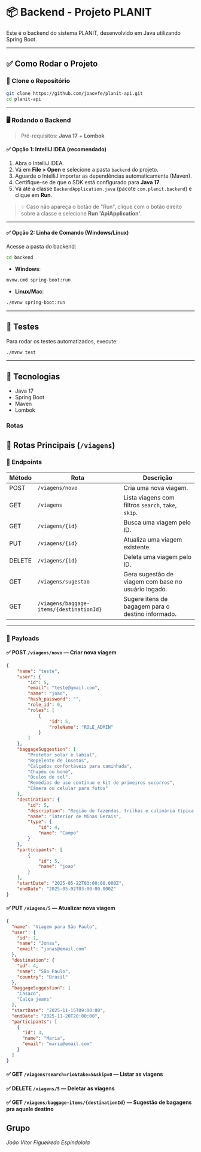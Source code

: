 # 📦 Backend - Projeto PLANIT

Este é o backend do sistema PLANIT, desenvolvido em Java utilizando Spring Boot.

---

## ✅ Como Rodar o Projeto

### 🔁 Clone o Repositório

```bash
git clone https://github.com/joaovfe/planit-api.git
cd planit-api
```

---

### 🖥️ Rodando o Backend

> Pré-requisitos: **Java 17** + **Lombok**

#### ✅ Opção 1: IntelliJ IDEA (recomendado)

1. Abra o IntelliJ IDEA.
2. Vá em **File > Open** e selecione a pasta `backend` do projeto.
3. Aguarde o IntelliJ importar as dependências automaticamente (Maven).
4. Certifique-se de que o SDK está configurado para **Java 17**.
5. Vá até a classe `BackendApplication.java` (pacote `com.planit.backend`) e clique em **Run**.

> 💡 Caso não apareça o botão de "Run", clique com o botão direito sobre a classe e selecione **Run 'ApiApplication'**.

---

#### ✅ Opção 2: Linha de Comando (Windows/Linux)

Acesse a pasta do backend:

```bash
cd backend
```

- **Windows**:
```bash
mvnw.cmd spring-boot:run
```

- **Linux/Mac**:
```bash
./mvnw spring-boot:run
```

---

## 🧪 Testes

Para rodar os testes automatizados, execute:

```bash
./mvnw test
```

---

## 🔗 Tecnologias

- Java 17   
- Spring Boot
- Maven
- Lombok
### Rotas

## 📡 Rotas Principais (`/viagens`)

### 🧭 Endpoints

| Método | Rota                                      | Descrição                                               |
|--------|-------------------------------------------|----------------------------------------------------------|
| POST   | `/viagens/novo`                           | Cria uma nova viagem.                                   |
| GET    | `/viagens`                                | Lista viagens com filtros `search`, `take`, `skip`.     |
| GET    | `/viagens/{id}`                           | Busca uma viagem pelo ID.                               |
| PUT    | `/viagens/{id}`                           | Atualiza uma viagem existente.                          |
| DELETE | `/viagens/{id}`                           | Deleta uma viagem pelo ID.                              |
| GET    | `/viagens/sugestao`                       | Gera sugestão de viagem com base no usuário logado.     |
| GET    | `/viagens/baggage-items/{destinationId}`  | Sugere itens de bagagem para o destino informado.       |

---

### 🔐 Payloads

#### ✅ POST `/viagens/novo` — Criar nova viagem

```json
{
    "name": "teste",
    "user": {
        "id": 5,
        "email": "teste@gmail.com",
        "name": "joao",
        "hash_password": "",
        "role_id": 0,
        "roles": [
            {
                "id": 5,
                "roleName": "ROLE_ADMIN"
            }
        ]
    },
    "baggageSuggestion": [
        "Protetor solar e labial",
        "Repelente de insetos",
        "Calçados confortáveis para caminhada",
        "Chapéu ou boné",
        "Óculos de sol",
        "Remédios de uso contínuo e kit de primeiros socorros",
        "Câmera ou celular para fotos"
    ],
    "destination": {
        "id": 5,
        "description": "Região de fazendas, trilhas e culinária típica no campo.",
        "name": "Interior de Minas Gerais",
        "type": {
            "id": 4,
            "name": "Campo"
        }
    },
    "participants": [
        {
            "id": 5,
            "name": "joao"
        }
    ],
    "startDate": "2025-05-22T03:00:00.000Z",
    "endDate": "2025-05-02T03:00:00.000Z"
}
```
#### ✅ PUT `/viagens/5` — Atualizar nova viagem
```json
{
  "name": "Viagem para São Paulo",
  "user": {
    "id": 1,
    "name": "Jonas",
    "email": "jonas@email.com"
  },
  "destination": {
    "id": 4,
    "name": "São Paulo",
    "country": "Brasil"
  },
  "baggageSuggestion": [
    "Casaco",
    "Calça jeans"
  ],
  "startDate": "2025-11-15T09:00:00",
  "endDate": "2025-11-20T20:00:00",
  "participants": [
    {
      "id": 3,
      "name": "Maria",
      "email": "maria@email.com"
    }
  ]
}
```
#### ✅ GET `/viagens?search=rio&take=5&skip=0` — Listar as viagens 

#### ✅ DELETE `/viagens/5` — Deletar as viagens

#### ✅ GET `/viagens/baggage-items/{destinationId}` — Sugestão de bagagens pra aquele destino


## Grupo

*João Vitor Figueiredo Espindolola*